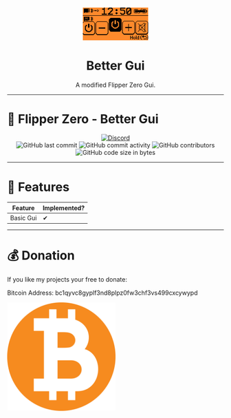 <p align="center">
<img src=".flipcorg/banner.png" alt="logo" width="30%"/>


<h1 align="center">Better Gui</h1>
<p align="center">A modified Flipper Zero Gui.</p>


---







# 🐬 Flipper Zero - Better Gui




<div align="center">
    <a href="https://discord.gg/kqANTp65d3"><img src="https://img.shields.io/discord/1176947514742681613?logo=discord" alt="Discord"/></a>
    <br>
    <img src="https://img.shields.io/github/last-commit/JustOfPlay/fz" alt="GitHub last commit"/>
    <img src="https://img.shields.io/github/commit-activity/w/JustOfPlay/fz" alt="GitHub commit activity"/>
    <img src="https://img.shields.io/github/contributors/JustOfPlay/fz" alt="GitHub contributors"/>
    <br>
    <img src="https://img.shields.io/github/languages/code-size/JustOfPlay/fz" alt="GitHub code size in bytes"/>

</div>

---

# 🤖 Features
| Feature   | Implemented? |
|-----------|--------------|
| Basic Gui | ✔            |



---
# 💰 Donation

If you like my projects your free to donate:

Bitcoin Address: bc1qyvc8gyplf3nd8plpz0fw3chf3vs499cxcywypd

<img src="https://raw.githubusercontent.com/JustOfPlay/JustOfPlay/main/.readme-src/btc.webp" alt="Bitcoin Donation" width="50%">
